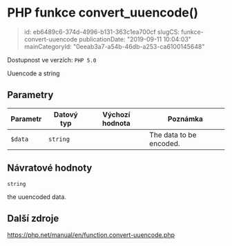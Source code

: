 PHP funkce convert_uuencode()
=============================

> id: eb6489c6-374d-4996-b131-363c1ea700cf
> slugCS: funkce-convert-uuencode
> publicationDate: "2019-09-11 10:04:03"
> mainCategoryId: "0eeab3a7-a54b-46db-a253-ca6100145648"

Dostupnost ve verzích: `PHP 5.0`

Uuencode a string


Parametry
--------------

| Parametr | Datový typ | Výchozí hodnota | Poznámka |
|-----|-----|-----|-----|
| `$data` | `string` |  | The data to be encoded. |


Návratové hodnoty
----------------

`string`

the uuencoded data.

Další zdroje
------------

https://php.net/manual/en/function.convert-uuencode.php
